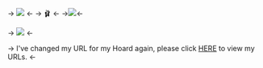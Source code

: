 -> ![](https://cdn.discordapp.com/attachments/1082540281624285254/1145558694025760778/blur_edges_5.png) <-
-> 🩰 <-
->![](https://kingcrimson.crd.co/assets/images/gallery09/7c69f379.gif?v=eb0b4fad)<-

-> ![](https://cdn.discordapp.com/attachments/1082540281624285254/1145559077141872640/text-1693192962295.png) <-

-> I've changed my URL for my Hoard again, please click [HERE](/basement) to view my URLs. <-